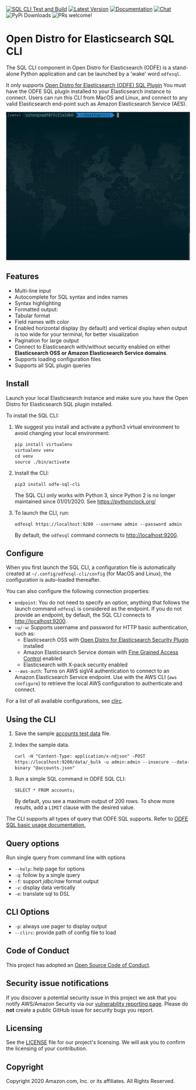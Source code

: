 [![SQL CLI Test and Build](https://github.com/opendistro-for-elasticsearch/sql/workflows/SQL%20CLI%20Test%20and%20Build/badge.svg)](https://github.com/opendistro-for-elasticsearch/sql/actions)
[![Latest Version](https://img.shields.io/pypi/v/odfe-sql-cli.svg)](https://pypi.python.org/pypi/odfe-sql-cli/)
[![Documentation](https://img.shields.io/badge/documentation-blue.svg)](https://opendistro.github.io/for-elasticsearch-docs/docs/sql/cli/)
[![Chat](https://img.shields.io/badge/chat-on%20forums-blue)](https://discuss.opendistrocommunity.dev/c/sql/)
![PyPi Downloads](https://img.shields.io/pypi/dm/odfe-sql-cli.svg)
![PRs welcome!](https://img.shields.io/badge/PRs-welcome!-success)

# Open Distro for Elasticsearch SQL CLI

The SQL CLI component in Open Distro for Elasticsearch (ODFE) is a stand-alone Python application and can be launched by a 'wake' word `odfesql`. 

It only supports [Open Distro for Elasticsearch (ODFE) SQL Plugin](https://opendistro.github.io/for-elasticsearch-docs/docs/sql/)
You must have the ODFE SQL plugin installed to your Elasticsearch instance to connect. 
Users can run this CLI from MacOS and Linux, and connect to any valid Elasticsearch end-point such as Amazon Elasticsearch Service (AES).

![](./screenshots/usage.gif)



## Features

* Multi-line input
* Autocomplete for SQL syntax and index names
* Syntax highlighting
* Formatted output:
* Tabular format
* Field names with color
* Enabled horizontal display (by default) and vertical display when output is too wide for your terminal, for better visualization
* Pagination for large output
* Connect to Elasticsearch with/without security enabled on either **Elasticsearch OSS or Amazon Elasticsearch Service domains**.
* Supports loading configuration files
* Supports all SQL plugin queries

## Install

Launch your local Elasticsearch instance and make sure you have the Open Distro for Elasticsearch SQL plugin installed.

To install the SQL CLI:


1. We suggest you install and activate a python3 virtual environment to avoid changing your local environment:

    ```
    pip install virtualenv
    virtualenv venv
    cd venv
    source ./bin/activate
    ```


1. Install the CLI:

    ```
    pip3 install odfe-sql-cli
    ```

    The SQL CLI only works with Python 3, since Python 2 is no longer maintained since 01/01/2020. See https://pythonclock.org/


1. To launch the CLI, run:

    ```
    odfesql https://localhost:9200 --username admin --password admin
    ```
    By default, the `odfesql` command connects to [http://localhost:9200](http://localhost:9200/).



## Configure

When you first launch the SQL CLI, a configuration file is automatically created at `~/.config/odfesql-cli/config` (for MacOS and Linux), the configuration is auto-loaded thereafter.

You can also configure the following connection properties:


* `endpoint`: You do not need to specify an option, anything that follows the launch command `odfesql` is considered as the endpoint. If you do not provide an endpoint, by default, the SQL CLI connects to [http://localhost:9200](http://localhost:9200/).
* `-u/-w`: Supports username and password for HTTP basic authentication, such as:
    * Elasticsearch OSS with [Open Distro for Elasticsearch Security Plugin](https://opendistro.github.io/for-elasticsearch-docs/docs/install/plugins/) installed
    * Amazon Elasticsearch Service domain with [Fine Grained Access Control](https://docs.aws.amazon.com/elasticsearch-service/latest/developerguide/fgac.html) enabled
    * Elasticsearch with X-pack security enabled
* `--aws-auth`: Turns on AWS sigV4 authentication to connect to an Amazon Elasticsearch Service endpoint. Use with the AWS CLI (`aws configure`) to retrieve the local AWS configuration to authenticate and connect.

For a list of all available configurations, see [clirc](https://github.com/opendistro-for-elasticsearch/sql/blob/master/sql-cli/src/odfe_sql_cli/conf/clirc).



## Using the CLI

1. Save the sample [accounts test data](https://github.com/opendistro-for-elasticsearch/sql/blob/master/integ-test/src/test/resources/accounts.json) file.
2. Index the sample data.

    ```
    curl -H "Content-Type: application/x-ndjson" -POST https://localhost:9200/data/_bulk -u admin:admin --insecure --data-binary "@accounts.json"
    ```


1. Run a simple SQL command in ODFE SQL CLI:

    ```
    SELECT * FROM accounts;
    ```

    By default, you see a maximum output of 200 rows. To show more results, add a `LIMIT` clause with the desired value.

The CLI supports all types of query that ODFE SQL supports. Refer to [ODFE SQL basic usage documentation.](https://github.com/opendistro-for-elasticsearch/sql#basic-usage)


## Query options

Run single query from command line with options


* `--help`: help page for options
* `-q`: follow by a single query
* `-f`: support *jdbc/raw* format output
* `-v`: display data vertically
* `-e`: translate sql to DSL

## CLI Options

* `-p`: always use pager to display output
* `--clirc`: provide path of config file to load

## Code of Conduct

This project has adopted an [Open Source Code of Conduct](https://opendistro.github.io/for-elasticsearch/codeofconduct.html).



## Security issue notifications

If you discover a potential security issue in this project we ask that you notify AWS/Amazon Security via our [vulnerability reporting page](http://aws.amazon.com/security/vulnerability-reporting/). Please do **not** create a public GitHub issue for security bugs you report.

## Licensing

See the [LICENSE](https://github.com/opendistro-for-elasticsearch/sql/blob/master/sql-cli/LICENSE.TXT) file for our project's licensing. We will ask you to confirm the licensing of your contribution.



## Copyright

Copyright 2020 Amazon.com, Inc. or its affiliates. All Rights Reserved.

